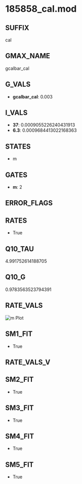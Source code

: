# 185858_cal.mod

## SUFFIX

cal

## GMAX_NAME

gcalbar_cal

## G_VALS

- **gcalbar_cal**: 0.003

## I_VALS

- **37**: 0.0009055226240431913
- **6.3**: 0.0009684413022168363

## STATES

- m

## GATES

- **m**: 2

## ERROR_FLAGS


## RATES

- True

## Q10_TAU

4.991752614188705

## Q10_G

0.9783563523794391

## RATE_VALS

![m Plot](/Users/pbozelos/Dropbox/icg-Chai-Panos/supermodels/output_markdown_files/Ca/185858_cal.mod/images/m.png)

## SM1_FIT

- True

## RATE_VALS_V

## SM2_FIT

- True

## SM3_FIT

- True

## SM4_FIT

- True

## SM5_FIT

- True

